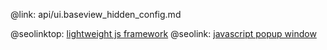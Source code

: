 @link: api/ui.baseview_hidden_config.md

@seolinktop: [lightweight js framework](https://webix.com)
@seolink: [javascript popup window](https://webix.com/widget/popup/)
